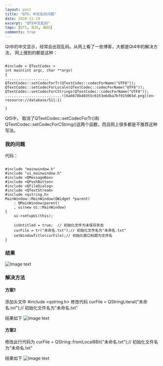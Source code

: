 ```yaml
---
layout: post
title: "QT5，中文乱码问题"
date: 2020-11-19
excerpt: "QT5中文乱码"
tags: [QT5, 乱码, 编码]
comments: true
---
```


Qt中的中文显示，经常会出现乱码。从网上看了一些博客，大都是Qt4中的解决方法，
网上搜到的都是这种：
```

#include < QTextCodec >
int main(int argc, char **argv)
{
....................
QTextCodec::setCodecForTr(QTextCodec::codecForName("UTF8"));
QTextCodec::setCodecForLocale(QTextCodec::codecForName("UTF8"));
QTextCodec::setCodecForCStrings(QTextCodec::codecForName("UTF8"));
..........................![6a6678b48355c6153e6dba7bf015065d.png](en-resource://database/511:1)

}
```

Qt5中， 取消了QTextCodec::setCodecForTr()和QTextCodec::setCodecForCString()这两个函数，而且网上很多都是不推荐这种写法。

### 我的问题

代码：
```

#include "mainwindow.h"
#include "ui_mainwindow.h"
#include <QMessageBox>
#include <QPushButton>
#include <QFileDialog>
#include <QTextStream>
#include <qstring.h>
MainWindow::MainWindow(QWidget *parent)
    : QMainWindow(parent)   
    , ui(new Ui::MainWindow)
{    
    ui->setupUi(this);    
    
    isUntitled = true;  // 初始化文件为未保存状态    
    curFile = tr("未命名.txt");// 初始化文件名为"未命名.txt"    
    setWindowTitle(curFile);// 初始化窗口标题为文件名
}
```
### 结果

![Image text](https://github.com/ty731611342/ty731611342.github.io/raw/master/assets/img/QTutf8.png)


### 解决方法

#### 方案1
添加头文件
#include <qstring.h>
修改代码
curFile = QStringLiteral("未命名.txt");// 初始化文件名为"未命名.txt"

结果如下
![Image text](https://github.com/ty731611342/ty731611342.github.io/raw/master/assets/img/QtUTF8SUCCESS1.png)

#### 方案2

修改此行代码为
curFile = QString::fromLocal8Bit("未命名.txt");// 初始化文件名为"未命名.txt"

结果如下
![Image text](https://github.com/ty731611342/ty731611342.github.io/raw/master/assets/img/QtUTF8USCCESS2.png)
